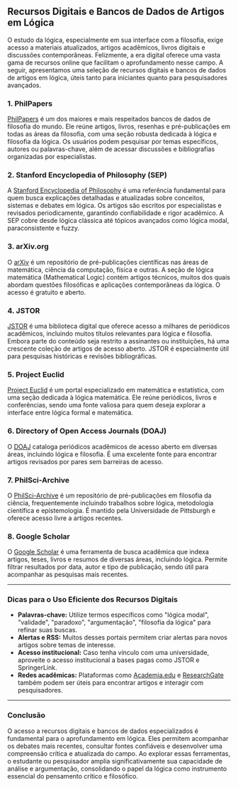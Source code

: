 
## Recursos Digitais e Bancos de Dados de Artigos em Lógica

O estudo da lógica, especialmente em sua interface com a filosofia, exige acesso a materiais atualizados, artigos acadêmicos, livros digitais e discussões contemporâneas. Felizmente, a era digital oferece uma vasta gama de recursos online que facilitam o aprofundamento nesse campo. A seguir, apresentamos uma seleção de recursos digitais e bancos de dados de artigos em lógica, úteis tanto para iniciantes quanto para pesquisadores avançados.

### 1. **PhilPapers**
[PhilPapers](https://philpapers.org/) é um dos maiores e mais respeitados bancos de dados de filosofia do mundo. Ele reúne artigos, livros, resenhas e pré-publicações em todas as áreas da filosofia, com uma seção robusta dedicada à lógica e filosofia da lógica. Os usuários podem pesquisar por temas específicos, autores ou palavras-chave, além de acessar discussões e bibliografias organizadas por especialistas.

### 2. **Stanford Encyclopedia of Philosophy (SEP)**
A [Stanford Encyclopedia of Philosophy](https://plato.stanford.edu/) é uma referência fundamental para quem busca explicações detalhadas e atualizadas sobre conceitos, sistemas e debates em lógica. Os artigos são escritos por especialistas e revisados periodicamente, garantindo confiabilidade e rigor acadêmico. A SEP cobre desde lógica clássica até tópicos avançados como lógica modal, paraconsistente e fuzzy.

### 3. **arXiv.org**
O [arXiv](https://arxiv.org/) é um repositório de pré-publicações científicas nas áreas de matemática, ciência da computação, física e outras. A seção de lógica matemática (Mathematical Logic) contém artigos técnicos, muitos dos quais abordam questões filosóficas e aplicações contemporâneas da lógica. O acesso é gratuito e aberto.

### 4. **JSTOR**
[JSTOR](https://www.jstor.org/) é uma biblioteca digital que oferece acesso a milhares de periódicos acadêmicos, incluindo muitos títulos relevantes para lógica e filosofia. Embora parte do conteúdo seja restrito a assinantes ou instituições, há uma crescente coleção de artigos de acesso aberto. JSTOR é especialmente útil para pesquisas históricas e revisões bibliográficas.

### 5. **Project Euclid**
[Project Euclid](https://projecteuclid.org/) é um portal especializado em matemática e estatística, com uma seção dedicada à lógica matemática. Ele reúne periódicos, livros e conferências, sendo uma fonte valiosa para quem deseja explorar a interface entre lógica formal e matemática.

### 6. **Directory of Open Access Journals (DOAJ)**
O [DOAJ](https://doaj.org/) cataloga periódicos acadêmicos de acesso aberto em diversas áreas, incluindo lógica e filosofia. É uma excelente fonte para encontrar artigos revisados por pares sem barreiras de acesso.

### 7. **PhilSci-Archive**
O [PhilSci-Archive](https://philsci-archive.pitt.edu/) é um repositório de pré-publicações em filosofia da ciência, frequentemente incluindo trabalhos sobre lógica, metodologia científica e epistemologia. É mantido pela Universidade de Pittsburgh e oferece acesso livre a artigos recentes.

### 8. **Google Scholar**
O [Google Scholar](https://scholar.google.com/) é uma ferramenta de busca acadêmica que indexa artigos, teses, livros e resumos de diversas áreas, incluindo lógica. Permite filtrar resultados por data, autor e tipo de publicação, sendo útil para acompanhar as pesquisas mais recentes.

---

### **Dicas para o Uso Eficiente dos Recursos Digitais**

- **Palavras-chave:** Utilize termos específicos como "lógica modal", "validade", "paradoxo", "argumentação", "filosofia da lógica" para refinar suas buscas.
- **Alertas e RSS:** Muitos desses portais permitem criar alertas para novos artigos sobre temas de interesse.
- **Acesso institucional:** Caso tenha vínculo com uma universidade, aproveite o acesso institucional a bases pagas como JSTOR e SpringerLink.
- **Redes acadêmicas:** Plataformas como [Academia.edu](https://www.academia.edu/) e [ResearchGate](https://www.researchgate.net/) também podem ser úteis para encontrar artigos e interagir com pesquisadores.

---

### **Conclusão**

O acesso a recursos digitais e bancos de dados especializados é fundamental para o aprofundamento em lógica. Eles permitem acompanhar os debates mais recentes, consultar fontes confiáveis e desenvolver uma compreensão crítica e atualizada do campo. Ao explorar essas ferramentas, o estudante ou pesquisador amplia significativamente sua capacidade de análise e argumentação, consolidando o papel da lógica como instrumento essencial do pensamento crítico e filosófico.
```
